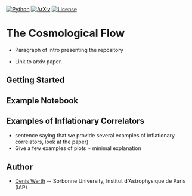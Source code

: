 [![Python](https://img.shields.io/badge/python-3.8.2-blue.svg)](https://python.org)
[![ArXiv](https://img.shields.io/badge/arXiv-2210...-yellowgreen.svg)](https://google.com)
[![License](https://img.shields.io/badge/License-MIT-blue.svg)](https://choosealicense.com/licenses/mit/)



# The Cosmological Flow

* Paragraph of intro presenting the repository

* Link to arxiv paper.

## Getting Started

## Example Notebook

## Examples of Inflationary Correlators

* sentence saying that we provide several examples of inflationary correlators, look at the paper)
* Give a few examples of plots + minimal explanation

## Author

* [Denis Werth](mailto:werth@iap.fr) -- Sorbonne University, Institut d'Astrophysique de Paris (IAP)

